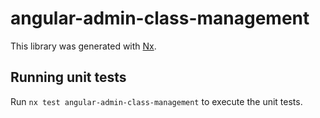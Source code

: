 # angular-admin-class-management

This library was generated with [Nx](https://nx.dev).

## Running unit tests

Run `nx test angular-admin-class-management` to execute the unit tests.
